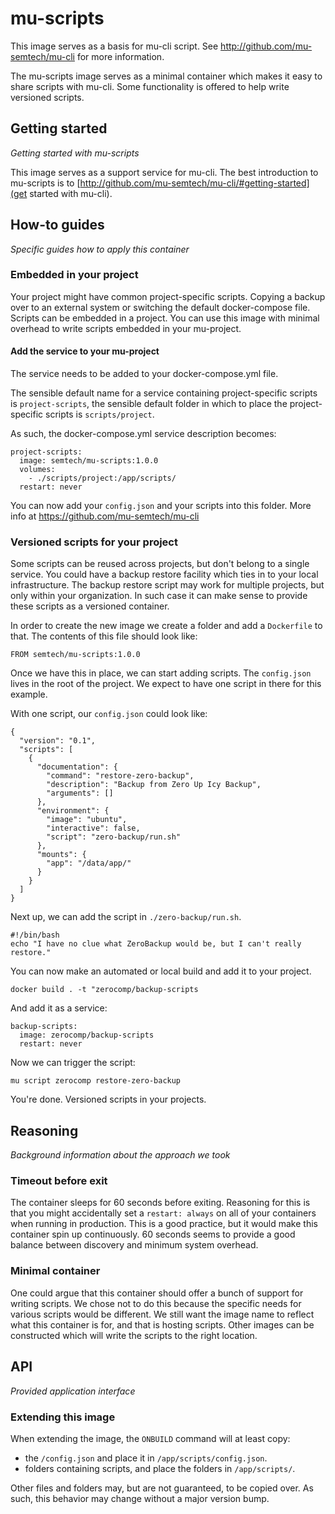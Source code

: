# mu-scripts

This image serves as a basis for mu-cli script. See http://github.com/mu-semtech/mu-cli for more information.

The mu-scripts image serves as a minimal container which makes it easy to share scripts with mu-cli.  Some functionality is offered to help write versioned scripts.

## Getting started

_Getting started with mu-scripts_

This image serves as a support service for mu-cli.  The best introduction to mu-scripts is to [http://github.com/mu-semtech/mu-cli/#getting-started](get started with mu-cli).

## How-to guides

_Specific guides how to apply this container_

### Embedded in your project

Your project might have common project-specific scripts.  Copying a backup over to an external system or switching the default docker-compose file.  Scripts can be embedded in a project.  You can use this image with minimal overhead to write scripts embedded in your mu-project.

#### Add the service to your mu-project

The service needs to be added to your docker-compose.yml file.

The sensible default name for a service containing project-specific scripts is `project-scripts`, the sensible default folder in which to place the project-specific scripts is `scripts/project`.

As such, the docker-compose.yml service description becomes:

    project-scripts:
      image: semtech/mu-scripts:1.0.0
      volumes:
        - ./scripts/project:/app/scripts/
      restart: never

You can now add your `config.json` and your scripts into this folder.  More info at https://github.com/mu-semtech/mu-cli


### Versioned scripts for your project

Some scripts can be reused across projects, but don't belong to a single service.  You could have a backup restore facility which ties in to your local infrastructure.  The backup restore script may work for multiple projects, but only within your organization.  In such case it can make sense to provide these scripts as a versioned container.

In order to create the new image we create a folder and add a `Dockerfile` to that.  The contents of this file should look like:

    FROM semtech/mu-scripts:1.0.0

Once we have this in place, we can start adding scripts.  The `config.json` lives in the root of the project.  We expect to have one script in there for this example.

With one script, our `config.json` could look like:

    {
      "version": "0.1",
      "scripts": [
        {
          "documentation": {
            "command": "restore-zero-backup",
            "description": "Backup from Zero Up Icy Backup",
            "arguments": []
          },
          "environment": {
            "image": "ubuntu",
            "interactive": false,
            "script": "zero-backup/run.sh"
          },
          "mounts": {
            "app": "/data/app/"
          }
        }
      ]
    }

Next up, we can add the script in `./zero-backup/run.sh`.

    #!/bin/bash
    echo "I have no clue what ZeroBackup would be, but I can't really restore."

You can now make an automated or local build and add it to your project.

    docker build . -t "zerocomp/backup-scripts

And add it as a service:

    backup-scripts:
      image: zerocomp/backup-scripts
      restart: never

Now we can trigger the script:

    mu script zerocomp restore-zero-backup

You're done.  Versioned scripts in your projects.

## Reasoning

_Background information about the approach we took_

### Timeout before exit

The container sleeps for 60 seconds before exiting.  Reasoning for this is that you might accidentally set a `restart: always` on all of your containers when running in production.  This is a good practice, but it would make this container spin up continuously.  60 seconds seems to provide a good balance between discovery and minimum system overhead.

### Minimal container

One could argue that this container should offer a bunch of support for writing scripts.  We chose not to do this because the specific needs for various scripts would be different.  We still want the image name to reflect what this container is for, and that is hosting scripts.  Other images can be constructed which will write the scripts to the right location.

## API

_Provided application interface_

### Extending this image

When extending the image, the `ONBUILD` command will at least copy:

- the `/config.json` and place it in `/app/scripts/config.json`.
- folders containing scripts, and place the folders in `/app/scripts/`.

Other files and folders may, but are not guaranteed, to be copied over.  As such, this behavior may change without a major version bump.
